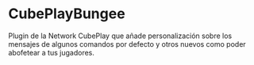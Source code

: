 CubePlayBungee
==============

Plugin de la Network CubePlay que añade personalización sobre los mensajes de algunos comandos por defecto y otros nuevos como poder abofetear a tus jugadores.
